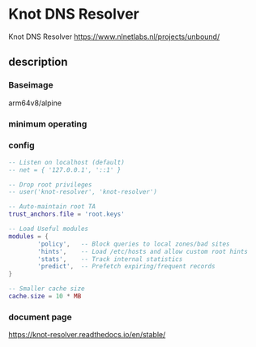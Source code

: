 # Knot DNS Resolver

Knot DNS Resolver <https://www.nlnetlabs.nl/projects/unbound/>

## description

### Baseimage

arm64v8/alpine

### minimum operating

### config

```lua
-- Listen on localhost (default)
-- net = { '127.0.0.1', '::1' }

-- Drop root privileges
-- user('knot-resolver', 'knot-resolver')

-- Auto-maintain root TA
trust_anchors.file = 'root.keys'

-- Load Useful modules
modules = {
        'policy',   -- Block queries to local zones/bad sites
        'hints',    -- Load /etc/hosts and allow custom root hints
        'stats',    -- Track internal statistics
        'predict',  -- Prefetch expiring/frequent records
}

-- Smaller cache size
cache.size = 10 * MB
```

### document page

<https://knot-resolver.readthedocs.io/en/stable/>